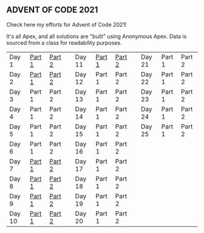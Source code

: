 ## ADVENT  OF  CODE  2021

Check here my efforts for Advent of Code 2021!

It's all Apex, and all solutions are "built" using Anonymous Apex. Data is sourced from a class for readability purposes.

|   |   |   |   |   |   |   |   |   |   |   |
|---|---|---|---|---|---|---|---|---|---|---|
Day 1 | [Part 1](https://github.com/westerforce/aoc21/blob/master/scripts/AOC_21_Day1_Part1.apex) | [Part 2](https://github.com/westerforce/aoc21/blob/master/scripts/AOC_21_Day1_Part2.apex) |   | Day 11 | [Part 1](https://github.com/westerforce/aoc21/blob/master/scripts/AOC_21_Day11_Part1.apex) | [Part 2](https://github.com/westerforce/aoc21/blob/master/scripts/AOC_21_Day11_Part2.apex) |   | Day 21 | Part 1 | Part 2
Day 2 | [Part 1](https://github.com/westerforce/aoc21/blob/master/scripts/AOC_21_Day2_Part1.apex) | [Part 2](https://github.com/westerforce/aoc21/blob/master/scripts/AOC_21_Day2_Part2.apex) |   | Day 12 | Part 1 | Part 2 |   | Day 22 | Part 1 | Part 2
Day 3 | Part 1 | Part 2 |   | Day 13 | Part 1 | Part 2 |   | Day 23 | Part 1 | Part 2
Day 4 | Part 1 | Part 2 |   | Day 14 | Part 1 | Part 2 |   | Day 24 | Part 1 | Part 2
Day 5 | Part 1 | Part 2 |   | Day 15 | Part 1 | Part 2 |   | Day 25 | Part 1 | Part 2
Day 6 | Part 1 | Part 2 |   | Day 16 | Part 1 | Part 2
Day 7 | [Part 1](https://github.com/westerforce/aoc21/blob/master/scripts/AOC_21_Day7_Part1.apex) | [Part 2](https://github.com/westerforce/aoc21/blob/master/scripts/AOC_21_Day7_Part2.apex) |   | Day 17 | Part 1 | Part 2
Day 8 | [Part 1](https://github.com/westerforce/aoc21/blob/master/scripts/AOC_21_Day8_Part1.apex) | [Part 2](https://github.com/westerforce/aoc21/blob/master/scripts/AOC_21_Day8_Part2.apex) |   | Day 18 | Part 1 | Part 2
Day 9 | [Part 1](https://github.com/westerforce/aoc21/blob/master/scripts/AOC_21_Day9_Part1.apex) | [Part 2](https://github.com/westerforce/aoc21/blob/master/scripts/AOC_21_Day9_Part2.apex) |   | Day 19 | Part 1 | Part 2
Day 10 | [Part 1](https://github.com/westerforce/aoc21/blob/master/scripts/AOC_21_Day10_Part1.apex) | [Part 2](https://github.com/westerforce/aoc21/blob/master/scripts/AOC_21_Day10_Part2.apex) |   | Day 20 | Part 1 | Part 2
